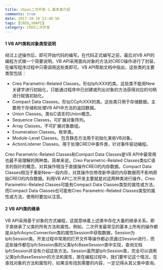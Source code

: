 ```yaml
---
title: vbpai二次开发-1.基本类介绍
comments: true
date: 2017-10-10 22:48:56
tags: [CREO,VBAPI]
category: CREO二次开发
---
```

#### 1 VB API类和对象类型说明

经过上述操作后，即可开始代码的编写。在代码正式编写之前，最后对VB API的编程方式做一个简要说明。VB API采用面向对象的方法对CREO操作进行了封装，在编写程序过程中只需调用这些类即可。VB API帮助文档中指出，这些类的主要类型包括：  
+ Creo Parametric-Related Classes。形似IpfcXXX的类。这些类不能用New关键字进行初始化，只能通过程序中已创建或列出对象的方法获得对应的句柄进行赋值初始化。  
+ Compact Data Classes。形似CCpfcXXX的类。这些类只用于存储数据。主要用于存储和处理VB API中方法的返回数据。  
+ Union Classes。类似C语言的Union概念。  
+ Sequence Classes。可扩展对象阵列。  
+ Array Classes。不可扩展对象数组。  
+ Enumeration Classes。枚举类。  
+ Module-Level Classes。包含静态方法用于初始化某些VB对象。  
+ ActionListener Classes。用于处理CREO中事件类，针对事件驱动编程。  
  
    
Creo Parametric-Related Classes和Compact Data Classes是VB API中最常用也最不易理解的两种类。简单来说，Creo Parametric-Related Classes类似C语言的指针的概念，对其操作相当于直接操作CREO的内存数据。Compact Data Classes相当于重新New一段内存，对其操作仅修改新申请的内存数据而不影响原始CREO的内存数据。利用VB API二次开发主要就是对这两种类进行操作，Creo Parametric-Related Classes可能有Compact Data Classes类型的属性或方法，而Compact Data Classes也可能有Creo Parametric-Related Classes类型的属性或方法，使用时要加以注意。

#### 2 VB API类的继承
VB API采用基于对象的方式编程，这就意味着上述类中存在大量的继承关系，即子类继承了父类的所有方法和属性。例如，二次开发最常见的基本上所有的操作都是从IpfcAsyncConnection类的属性Session中获取数据，Session为IpfcSession类。开发过程中常用的打开文件等操作都必须通过Session进行，而这些操作都在IpfcSession类的父类IpfcBaseSession类中实现，查询文档IpfcSession并没有介绍这些方法。Session虽然是IpfcSession类，完全可以调用父类IpfcBaseSession的方法和属性，故在编程过程中，我们要牢记这个情况，在查找对象的方法和属性时，如果没有找到需要的内容，一定记得从其父类中查询。  
